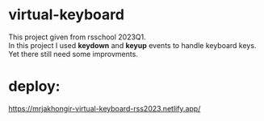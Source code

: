 # virtual-keyboard

This project given from rsschool 2023Q1.<br>
In this project I used **keydown** and **keyup** events to handle keyboard keys.<br>
Yet there still need some improvments.

# deploy:
https://mrjakhongir-virtual-keyboard-rss2023.netlify.app/
